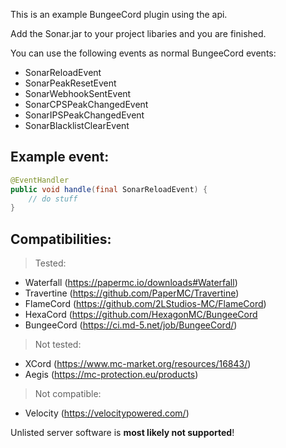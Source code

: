 This is an example BungeeCord plugin using the api.

Add the Sonar.jar to your project libaries and you are finished.

You can use the following events as normal BungeeCord events:

- SonarReloadEvent
- SonarPeakResetEvent
- SonarWebhookSentEvent
- SonarCPSPeakChangedEvent
- SonarIPSPeakChangedEvent
- SonarBlacklistClearEvent

## Example event:

```Java
@EventHandler
public void handle(final SonarReloadEvent) {
    // do stuff
}
```

## Compatibilities:

> Tested:
  * Waterfall (https://papermc.io/downloads#Waterfall)
  * Travertine (https://github.com/PaperMC/Travertine)
  * FlameCord (https://github.com/2LStudios-MC/FlameCord)
  * HexaCord (https://github.com/HexagonMC/BungeeCord
  * BungeeCord (https://ci.md-5.net/job/BungeeCord/)

> Not tested:
  * XCord (https://www.mc-market.org/resources/16843/)
  * Aegis (https://mc-protection.eu/products)

> Not compatible:
  * Velocity (https://velocitypowered.com/)

Unlisted server software is **most likely not supported**!
